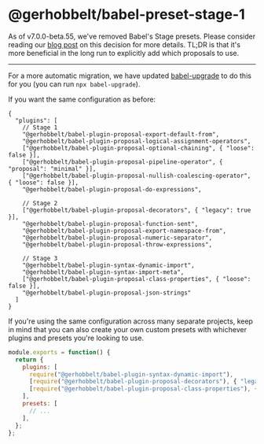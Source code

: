 # @gerhobbelt/babel-preset-stage-1

As of v7.0.0-beta.55, we've removed Babel's Stage presets. Please consider reading our [blog post](https://babeljs.io/blog/2018/07/27/removing-babels-stage-presets) on this decision for more details. TL;DR is that it's more beneficial in the long run to explicitly add which proposals to use.

---

For a more automatic migration, we have updated [babel-upgrade](https://github.com/babel/babel-upgrade) to do this for you (you can run `npx babel-upgrade`).

If you want the same configuration as before:

```jsonc
{
  "plugins": [
    // Stage 1
    "@gerhobbelt/babel-plugin-proposal-export-default-from",
    "@gerhobbelt/babel-plugin-proposal-logical-assignment-operators",
    ["@gerhobbelt/babel-plugin-proposal-optional-chaining", { "loose": false }],
    ["@gerhobbelt/babel-plugin-proposal-pipeline-operator", { "proposal": "minimal" }],
    ["@gerhobbelt/babel-plugin-proposal-nullish-coalescing-operator", { "loose": false }],
    "@gerhobbelt/babel-plugin-proposal-do-expressions",

    // Stage 2
    ["@gerhobbelt/babel-plugin-proposal-decorators", { "legacy": true }],
    "@gerhobbelt/babel-plugin-proposal-function-sent",
    "@gerhobbelt/babel-plugin-proposal-export-namespace-from",
    "@gerhobbelt/babel-plugin-proposal-numeric-separator",
    "@gerhobbelt/babel-plugin-proposal-throw-expressions",

    // Stage 3
    "@gerhobbelt/babel-plugin-syntax-dynamic-import",
    "@gerhobbelt/babel-plugin-syntax-import-meta",
    ["@gerhobbelt/babel-plugin-proposal-class-properties", { "loose": false }],
    "@gerhobbelt/babel-plugin-proposal-json-strings"
  ]
}
```

If you're using the same configuration across many separate projects,
keep in mind that you can also create your own custom presets with
whichever plugins and presets you're looking to use.

```js
module.exports = function() {
  return {
    plugins: [
      require("@gerhobbelt/babel-plugin-syntax-dynamic-import"),
      [require("@gerhobbelt/babel-plugin-proposal-decorators"), { "legacy": true }],
      [require("@gerhobbelt/babel-plugin-proposal-class-properties"), { "loose": false }],
    ],
    presets: [
      // ...
    ],
  };
};
```
